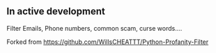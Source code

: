 ## In active development 
Filter Emails, Phone numbers, common scam, curse words....

Forked from
https://github.com/WillsCHEATTT/Python-Profanity-Filter